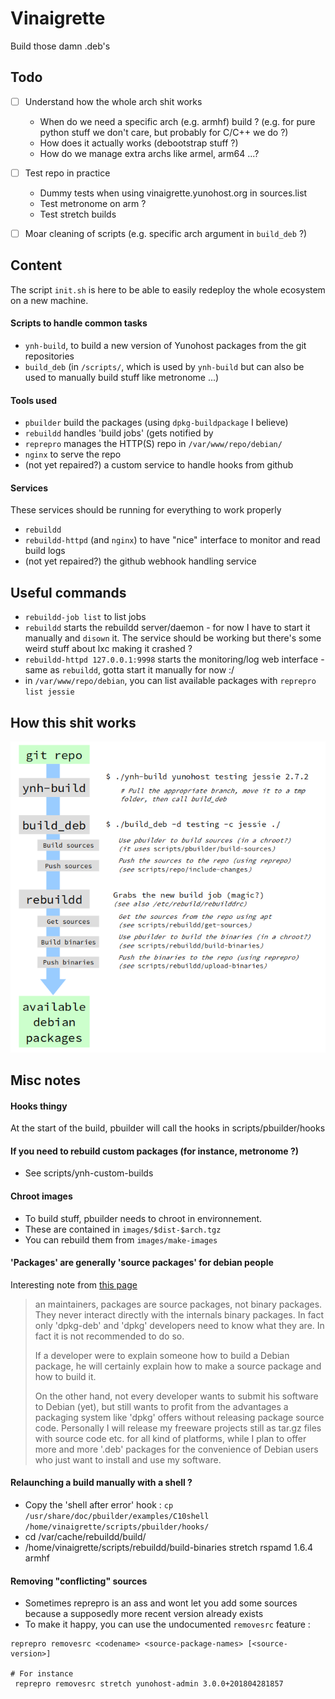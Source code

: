 Vinaigrette
===========

Build those damn .deb's

Todo
-----

- [ ] Understand how the whole arch shit works
	- When do we need a specific arch (e.g. armhf) build ? (e.g. for pure python stuff we don't care, but probably for C/C++ we do ?)
	- How does it actually works (debootstrap stuff ?)
	- How do we manage extra archs like armel, arm64 ...?

- [ ] Test repo in practice
	- Dummy tests when using vinaigrette.yunohost.org in sources.list
	- Test metronome on arm ?
	- Test stretch builds 

- [ ] Moar cleaning of scripts (e.g. specific arch argument in `build_deb` ?)

Content
-------

The script `init.sh` is here to be able to easily redeploy the whole ecosystem on a new machine.

#### Scripts to handle common tasks

- `ynh-build`, to build a new version of Yunohost packages from the git repositories
- `build_deb` (in `/scripts/`, which is used by `ynh-build` but can also be used to manually build stuff like metronome ...)

#### Tools used

- `pbuilder` build the packages (using `dpkg-buildpackage` I believe)
- `rebuildd` handles 'build jobs' (gets notified by
- `reprepro` manages the HTTP(S) repo in `/var/www/repo/debian/`
- `nginx` to serve the repo
- (not yet repaired?) a custom service to handle hooks from github

#### Services

These services should be running for everything to work properly
- `rebuildd`
- `rebuildd-httpd` (and `nginx`) to have "nice" interface to monitor and read build logs
- (not yet repaired?) the github webhook handling service

Useful commands
---------------

- `rebuildd-job list` to list jobs
- `rebuildd` starts the rebuildd server/daemon - for now I have to start it manually and `disown` it. The service should be working but there's some weird stuff about lxc making it crashed ?
- `rebuildd-httpd 127.0.0.1:9998` starts the monitoring/log web interface - same as `rebuildd`, gotta start it manually for now :/
- in `/var/www/repo/debian`, you can list available packages with `reprepro list jessie`

How this shit works
-------------------

![](doc/buildchain.png)

Misc notes
----------

#### Hooks thingy

At the start of the build, pbuilder will call the hooks in scripts/pbuilder/hooks 

#### If you need to rebuild custom packages (for instance, metronome ?)

- See scripts/ynh-custom-builds

#### Chroot images

- To build stuff, pbuilder needs to chroot in environnement.
- These are contained in `images/$dist-$arch.tgz`
- You can rebuild them from `images/make-images`

#### 'Packages' are generally 'source packages' for debian people

Interesting note from [this page](http://tldp.org/HOWTO/html_single/Debian-Binary-Package-Building-HOWTO/)

>an maintainers, packages are source packages, not binary packages. They never interact directly with the internals binary packages. In fact only 'dpkg-deb' and 'dpkg' developers need to know what they are. In fact it is not recommended to do so.
>
>If a developer were to explain someone how to build a Debian package, he will certainly explain how to make a source package and how to build it.
>
>On the other hand, not every developer wants to submit his software to Debian (yet), but still wants to profit from the advantages a packaging system like 'dpkg' offers without releasing package source code. Personally I will release my freeware projects still as tar.gz files with source code etc. for all kind of platforms, while I plan to offer more and more '.deb' packages for the convenience of Debian users who just want to install and use my software. 

#### Relaunching a build manually with a shell ?

- Copy the 'shell after error' hook : `cp /usr/share/doc/pbuilder/examples/C10shell /home/vinaigrette/scripts/pbuilder/hooks/`
- cd /var/cache/rebuildd/build/
- /home/vinaigrette/scripts/rebuildd/build-binaries stretch rspamd 1.6.4 armhf

#### Removing "conflicting" sources

- Sometimes reprepro is an ass and wont let you add some sources because a
  supposedly more recent version already exists
- To make it happy, you can use the undocumented `removesrc` feature :

```
reprepro removesrc <codename> <source-package-names> [<source-version>]

# For instance
 reprepro removesrc stretch yunohost-admin 3.0.0+201804281857
```





